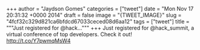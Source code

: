 
+++
author = "Jaydson Gomes"
categories = ["tweet"]
date = "Mon Nov 17 20:31:32 +0000 2014"
draft = false
image = "{TWEET_IMAGE}"
slug = "4fcf32c329d821ca6bfdcd67033ceced08d6aa12"
tags = ["tweet"]
title = """Just registered for @hack..."""
+++
Just registered for @hack_summit, a virtual conference of top developers. Check it out! http://t.co/Y7pwmqMsW4
